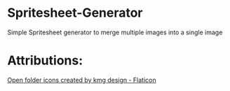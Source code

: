 # Spritesheet-Generator
 Simple Spritesheet generator to merge multiple images into a single image

# Attributions:
<a href="https://www.flaticon.com/free-icons/open-folder" title="open folder icons">Open folder icons created by kmg design - Flaticon</a>
